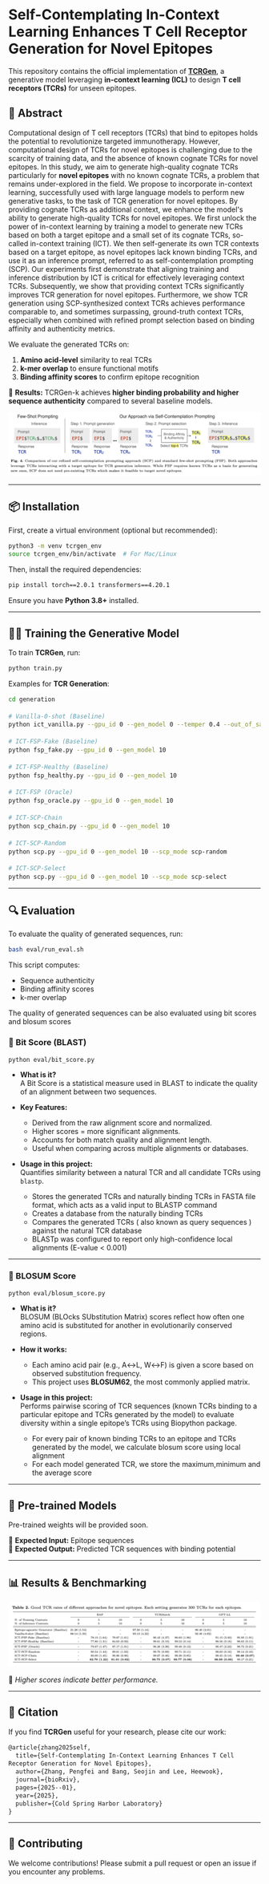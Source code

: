 # Self-Contemplating In-Context Learning Enhances T Cell Receptor Generation for Novel Epitopes

This repository contains the official implementation of [**TCRGen**](https://www.biorxiv.org/content/biorxiv/early/2025/01/28/2025.01.27.634873.full.pdf), a generative model leveraging **in-context learning (ICL)** to design **T cell receptors (TCRs)** for unseen epitopes.



## 📜 Abstract

Computational design of T cell receptors (TCRs) that bind to epitopes holds the potential to revolutionize targeted immunotherapy. However, computational design of TCRs for novel epitopes is challenging due to the scarcity of training data, and the absence of known cognate TCRs for novel epitopes. In this study, we aim to generate high-quality cognate TCRs particularly for **novel epitopes** with no known cognate TCRs, a problem that remains under-explored in the field. We propose to incorporate in-context learning, successfully used with large language models to perform new generative tasks, to the task of TCR generation for novel epitopes. By providing cognate TCRs as additional context, we enhance the model's ability to generate high-quality TCRs for novel epitopes. We first unlock the power of in-context learning by training a model to generate new TCRs based on both a target epitope and a small set of its cognate TCRs, so-called in-context training (ICT). We then self-generate its own TCR contexts based on a target epitope, as novel epitopes lack known binding TCRs, and use it as an inference prompt, referred to as self-contemplation prompting (SCP). Our experiments first demonstrate that aligning training and inference distribution by ICT is critical for effectively leveraging context TCRs. Subsequently, we show that providing context TCRs significantly improves TCR generation for novel epitopes. Furthermore, we show TCR generation using SCP-synthesized context TCRs achieves performance comparable to, and sometimes surpassing, ground-truth context TCRs, especially when combined with refined prompt selection based on binding affinity and authenticity metrics.

We evaluate the generated TCRs on:
1. **Amino acid-level** similarity to real TCRs  
2. **k-mer overlap** to ensure functional motifs  
3. **Binding affinity scores** to confirm epitope recognition  

📌 **Results:** TCRGen-k achieves **higher binding probability and higher sequence authenticity** compared to several baseline models.  

![Method Overview](figs/method_overview.png)  

---

## 📦 Installation

First, create a virtual environment (optional but recommended):
```bash
python3 -m venv tcrgen_env
source tcrgen_env/bin/activate  # For Mac/Linux
```

Then, install the required dependencies:
```bash
pip install torch==2.0.1 transformers==4.20.1
```


Ensure you have **Python 3.8+** installed.

---

## 🏋️‍♂️ Training the Generative Model

To train **TCRGen**, run:
```bash
python train.py
```



Examples for **TCR Generation**:
```bash
cd generation

# Vanilla-0-shot (Baseline)
python ict_vanilla.py --gpu_id 0 --gen_model 0 --temper 0.4 --out_of_sample True 

# ICT-FSP-Fake (Baseline)
python fsp_fake.py --gpu_id 0 --gen_model 10

# ICT-FSP-Healthy (Baseline)
python fsp_healthy.py --gpu_id 0 --gen_model 10

# ICT-FSP (Oracle)
python fsp_oracle.py --gpu_id 0 --gen_model 10

# ICT-SCP-Chain
python scp_chain.py --gpu_id 0 --gen_model 10

# ICT-SCP-Random
python scp.py --gpu_id 0 --gen_model 10 --scp_mode scp-random

# ICT-SCP-Select
python scp.py --gpu_id 0 --gen_model 10 --scp_mode scp-select

```


---

## 🔍 Evaluation

To evaluate the quality of generated sequences, run:
```bash
bash eval/run_eval.sh
```

This script computes:
- Sequence authenticity
- Binding affinity scores
- k-mer overlap  

The quality of generated sequences can be also evaluated using bit scores and blosum scores


### 🧬 Bit Score (BLAST)

```
python eval/bit_score.py
```

- **What is it?**  
  A Bit Score is a statistical measure used in BLAST to indicate the quality of an alignment between two sequences.

- **Key Features:**
  - Derived from the raw alignment score and normalized.
  - Higher scores = more significant alignments.
  - Accounts for both match quality and alignment length.
  - Useful when comparing across multiple alignments or databases.

- **Usage in this project:**  
  Quantifies similarity between a natural TCR and all candidate TCRs using `blastp`.

  - Stores the generated TCRs and naturally binding TCRs in FASTA file format, which acts as a valid input to BLASTP command
  - Creates a database from the naturally binding TCRs
  - Compares the generated TCRs ( also known as query sequences ) against the natural TCR database
  - BLASTp was configured to report only high-confidence local alignments (E-value < 0.001)

---

### 🧬 BLOSUM Score

```
python eval/blosum_score.py
```

- **What is it?**  
  BLOSUM (BLOcks SUbstitution Matrix) scores reflect how often one amino acid is substituted for another in evolutionarily conserved regions.

- **How it works:**
  - Each amino acid pair (e.g., A↔L, W↔F) is given a score based on observed substitution frequency.
  - This project uses **BLOSUM62**, the most commonly applied matrix.

- **Usage in this project:**  
  Performs pairwise scoring of TCR sequences (known TCRs binding to a particular epitope and TCRs generated by the model) to evaluate diversity within a single epitope’s TCRs using Biopython package.
  - For every pair of known binding TCRs to an epitope and TCRs generated by the model, we calculate blosum score using local alignment
  - For each model generated TCR, we store the maximum,minimum and the average score



---

## 🎯 Pre-trained Models  

Pre-trained weights will be provided soon.  


📌 **Expected Input:** Epitope sequences  
📌 **Expected Output:** Predicted TCR sequences with binding potential  

---

## 📊 Results & Benchmarking  

![Results](figs/results_table.png)  

📌 *Higher scores indicate better performance.*  

---

## 📜 Citation

If you find **TCRGen** useful for your research, please cite our work:

```
@article{zhang2025self,
  title={Self-Contemplating In-Context Learning Enhances T Cell Receptor Generation for Novel Epitopes},
  author={Zhang, Pengfei and Bang, Seojin and Lee, Heewook},
  journal={bioRxiv},
  pages={2025--01},
  year={2025},
  publisher={Cold Spring Harbor Laboratory}
}
```

---

## 🤝 Contributing

We welcome contributions! Please submit a pull request or open an issue if you encounter any problems.